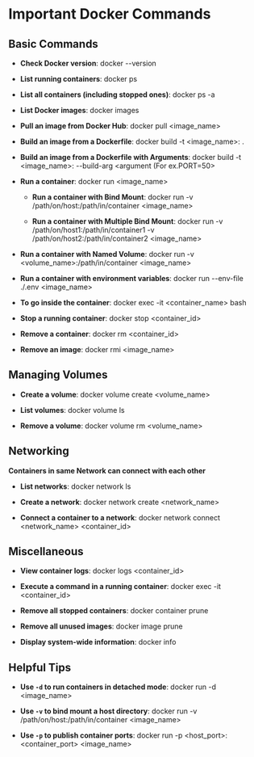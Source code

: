 # Important Docker Commands

## Basic Commands

- **Check Docker version**:
  docker --version

- **List running containers**:
  docker ps

- **List all containers (including stopped ones)**:
  docker ps -a

- **List Docker images**:
  docker images

- **Pull an image from Docker Hub**:
  docker pull <image_name>

- **Build an image from a Dockerfile**:
  docker build -t <image_name>:<tag> .

- **Build an image from a Dockerfile with Arguments**:
  docker build -t <image_name>:<tag> --build-arg <argument (For ex.PORT=50>

- **Run a container**:
  docker run <options> <image_name>

  - **Run a container with Bind Mount**:
  docker run -v /path/on/host:/path/in/container <image_name>

  - **Run a container with Multiple Bind Mount**:
docker run -v /path/on/host1:/path/in/container1 -v /path/on/host2:/path/in/container2 <image_name>

 - **Run a container with Named Volume**:
docker run -v <volume_name>:/path/in/container <image_name>

 - **Run a container with environment variables**:
docker run --env-file ./.env <image_name>

- **To go inside the container**:
docker exec -it <container_name> bash
- **Stop a running container**:
  docker stop <container_id>

- **Remove a container**:
  docker rm <container_id>

- **Remove an image**:
  docker rmi <image_name>

## Managing Volumes

- **Create a volume**:
  docker volume create <volume_name>

- **List volumes**:
  docker volume ls

- **Remove a volume**:
  docker volume rm <volume_name>

## Networking
**Containers in same Network can connect with each other**

- **List networks**:
  docker network ls

- **Create a network**:
  docker network create <network_name>

- **Connect a container to a network**:
  docker network connect <network_name> <container_id>

## Miscellaneous

- **View container logs**:
  docker logs <container_id>

- **Execute a command in a running container**:
  docker exec -it <container_id> <command>

- **Remove all stopped containers**:
  docker container prune

- **Remove all unused images**:
  docker image prune

- **Display system-wide information**:
  docker info

## Helpful Tips

- **Use `-d` to run containers in detached mode**:
  docker run -d <image_name>

- **Use `-v` to bind mount a host directory**:
  docker run -v /path/on/host:/path/in/container <image_name>

- **Use `-p` to publish container ports**:
  docker run -p <host_port>:<container_port> <image_name>
